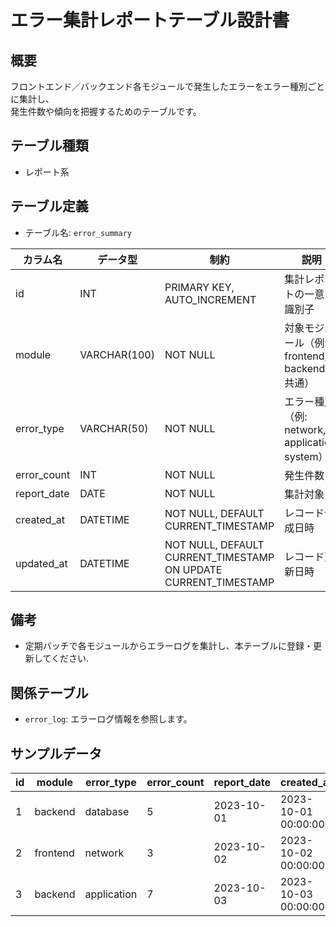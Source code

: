 # エラー集計レポートテーブル設計書

## 概要
フロントエンド／バックエンド各モジュールで発生したエラーをエラー種別ごとに集計し、  
発生件数や傾向を把握するためのテーブルです。

## テーブル種類
- レポート系

## テーブル定義
- テーブル名: `error_summary`

| カラム名     | データ型      | 制約                                     | 説明                                          |
|--------------|---------------|------------------------------------------|-----------------------------------------------|
| id           | INT           | PRIMARY KEY, AUTO_INCREMENT              | 集計レポートの一意な識別子                        |
| module       | VARCHAR(100)  | NOT NULL                                 | 対象モジュール（例: frontend, backend, 共通）    |
| error_type   | VARCHAR(50)   | NOT NULL                                 | エラー種別（例: network, application, system）  |
| error_count  | INT           | NOT NULL                                 | 発生件数                                      |
| report_date  | DATE          | NOT NULL                                 | 集計対象日                                    |
| created_at   | DATETIME      | NOT NULL, DEFAULT CURRENT_TIMESTAMP      | レコード作成日時                              |
| updated_at   | DATETIME      | NOT NULL, DEFAULT CURRENT_TIMESTAMP ON UPDATE CURRENT_TIMESTAMP | レコード更新日時          |

## 備考
- 定期バッチで各モジュールからエラーログを集計し、本テーブルに登録・更新してください.

## 関係テーブル
- `error_log`: エラーログ情報を参照します。

## サンプルデータ
| id | module   | error_type  | error_count | report_date  | created_at           | updated_at           |
|----|----------|-------------|-------------|--------------|----------------------|----------------------|
| 1  | backend  | database    | 5           | 2023-10-01   | 2023-10-01 00:00:00  | 2023-10-01 00:00:00  |
| 2  | frontend | network     | 3           | 2023-10-02   | 2023-10-02 00:00:00  | 2023-10-02 00:00:00  |
| 3  | backend  | application | 7           | 2023-10-03   | 2023-10-03 00:00:00  | 2023-10-03 00:00:00  |
